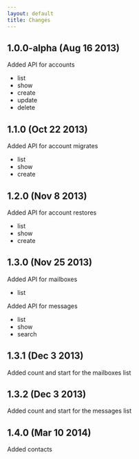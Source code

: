 ```yaml
---
layout: default
title: Changes
---
```


## 1.0.0-alpha (Aug 16 2013)

Added API for accounts
 - list
 - show
 - create
 - update
 - delete

## 1.1.0 (Oct 22 2013)

 Added API for account migrates
 - list
 - show
 - create

## 1.2.0 (Nov 8 2013)

 Added API for account restores
 - list
 - show
 - create

## 1.3.0 (Nov 25 2013)

Added API for mailboxes
- list

Added API for messages
- list
- show
- search

## 1.3.1 (Dec 3 2013)

Added count and start for the mailboxes list

## 1.3.2 (Dec 3 2013)

Added count and start for the messages list

## 1.4.0 (Mar 10 2014)

Added contacts
